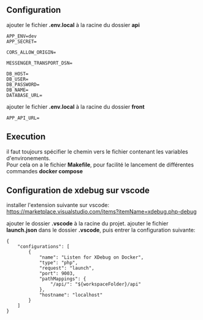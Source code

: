 ## Configuration

ajouter le fichier **.env.local** à la racine du dossier **api**

```
APP_ENV=dev
APP_SECRET=

CORS_ALLOW_ORIGIN=

MESSENGER_TRANSPORT_DSN=

DB_HOST=
DB_USER=
DB_PASSWORD=
DB_NAME=
DATABASE_URL=
```

ajouter le fichier **.env.local** à la racine du dossier **front**
```
APP_API_URL=
```

## Execution

il faut toujours spécifier le chemin vers le fichier contenant les variables d'environements.  
Pour cela on a le fichier **Makefile**, pour facilité le lancement de différentes commandes **docker compose**

## Configuration de xdebug sur vscode

installer l'extension suivante sur vscode:
https://marketplace.visualstudio.com/items?itemName=xdebug.php-debug

ajouter le dossier **.vscode** à la racine du projet.
ajouter le fichier **launch.json** dans le dossier **.vscode**, puis entrer la configuration suivante:
```
{
    "configurations": [
        {
            "name": "Listen for XDebug on Docker", 
            "type": "php",
            "request": "launch",
            "port": 9003,
            "pathMappings": {
                "/api/": "${workspaceFolder}/api"
            },
            "hostname": "localhost"
        }
    ]
}
```
